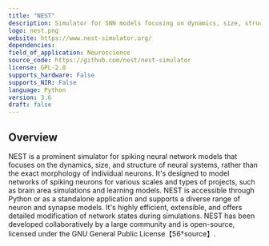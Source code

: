 ```yaml
---
title: "NEST"
description: Simulator for SNN models focusing on dynamics, size, structure of neural systems, not on individual neuron morphology.
logo: nest.png
website: https://www.nest-simulator.org/
dependencies: 
field_of_application: Neuroscience
source_code: https://github.com/nest/nest-simulator
license: GPL-2.0
supports_hardware: False
supports_NIR: False
language: Python
version: 3.6
draft: false
---
```


## Overview
NEST is a prominent simulator for spiking neural network models that focuses on the dynamics, size, and structure of neural systems, rather than the exact morphology of individual neurons. It's designed to model networks of spiking neurons for various scales and types of projects, such as brain area simulations and learning models. NEST is accessible through Python or as a standalone application and supports a diverse range of neuron and synapse models. It's highly efficient, extensible, and offers detailed modification of network states during simulations. NEST has been developed collaboratively by a large community and is open-source, licensed under the GNU General Public License【56†source】.